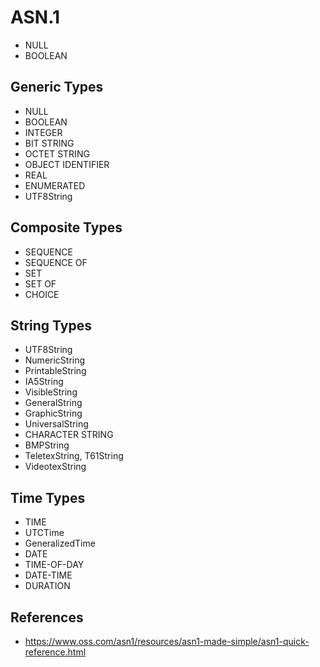 # ASN.1

* NULL
* BOOLEAN

## Generic Types

* NULL
* BOOLEAN
* INTEGER
* BIT STRING
* OCTET STRING
* OBJECT IDENTIFIER
* REAL
* ENUMERATED
* UTF8String

## Composite Types

* SEQUENCE
* SEQUENCE OF
* SET
* SET OF
* CHOICE

## String Types

* UTF8String
* NumericString
* PrintableString
* IA5String
* VisibleString
* GeneralString
* GraphicString
* UniversalString
* CHARACTER STRING
* BMPString
* TeletexString, T61String
* VideotexString

## Time Types

* TIME
* UTCTime
* GeneralizedTime
* DATE
* TIME-OF-DAY
* DATE-TIME
* DURATION

## References

* https://www.oss.com/asn1/resources/asn1-made-simple/asn1-quick-reference.html